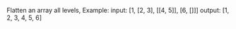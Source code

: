 Flatten an array all levels,
Example: 
input: [1, [2, 3], [[4, 5]], [6, []]]
output: [1, 2, 3, 4, 5, 6]